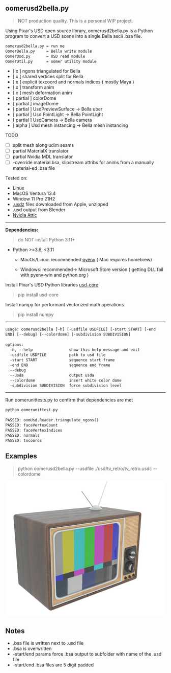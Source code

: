 ## oomerusd2bella.py

> NOT production quality. This is a personal WIP project.

Using Pixar's USD open source library, oomerusd2bella.py is a Python program to convert a USD scene into a single Bella ascii .bsa file. 

```
oomerusd2bella.py = run me
OomerBella.py     = Bella write module
OomerUsd.py       = USD read module
OomerUtil.py      = oomer utility module
```

 - [ x ] ngons triangulated for Bella
 - [ x ] shared vertices split for Bella
 - [ x ] explicit texcoord and normals indices ( mostly Maya )
 - [ x ] transform anim
 - [ x ] mesh deformation anim
 - [ partial ] colorDome
 - [ partial ] imageDome
 - [ partial ] UsdPreviewSurface -> Bella uber
 - [ partial ] Usd PointLight -> Bella PointLight
 - [ partial ] UsdCamera -> Bella camera
 - [ alpha ] Usd mesh instancing -> Bella mesh instancing

TODO
 - [ ] split mesh along udim seams 
 - [ ] partial MaterialX translator
 - [ ] partial Nvidia MDL translator
 - [ ] -override material.bsa, slipstream attribs for anims from a manually material-ed .bsa file 

Tested on: 
 - Linux
 - MacOS Ventura 13.4
 - Window 11 Pro 21H2
 - [.usdz](https://developer.apple.com/augmented-reality/quick-look/) files downloaded from Apple, unzipped
 - .usd output from Blender
 - [Nvidia Attic](https://developer.nvidia.com/usd#sample)

---
**Dependencies:**

> do NOT install Python 3.11+
 
 - Python >=3.6, <3.11 

    - MacOs/Linux: recommended [pyenv](https://github.com/pyenv/pyenv) ( Mac requires homebrew)

    - Windows: recommended-> Microsoft Store version ( getting DLL fail with pyenv-win and python.org ) 

Install Pixar's USD Python libraries [usd-core](https://pypi.org/project/usd-core/)


>pip install usd-core

Install numpy for performant vectorized math operations

>pip install numpy
---

```
usage: oomerusd2bella [-h] [-usdfile USDFILE] [-start START] [-end END] [--debug] [--colordome] [-subdivision SUBDIVISION]

options:
  -h, --help                show this help message and exit
  -usdfile USDFILE          path to usd file
  -start START              sequence start frame
  -end END                  sequence end frame
  --debug
  --usda                    output usda
  --colordome               insert white color dome
  -subdivision SUBDIVISION  force subdivision level

```

---

Run oomerunittests.py to confirm that dependencies are met
```
python oomerunittest.py

PASSED: oomUsd.Reader.triangulate_ngons()
PASSED: faceVertexCount
PASSED: faceVertexIndices
PASSED: normals
PASSED: txcoords
```

## Examples
>python oomerusd2bella.py --usdfile ./usd/tv_retro/tv_retro.usdc --colordome

![](/images/tv_retro.png)

## Notes
- .bsa file is written next to .usd file
- .bsa is overwritten
- -start/end params force .bsa output to subfolder with name of the .usd file
- -start/end .bsa files are 5 digit padded

